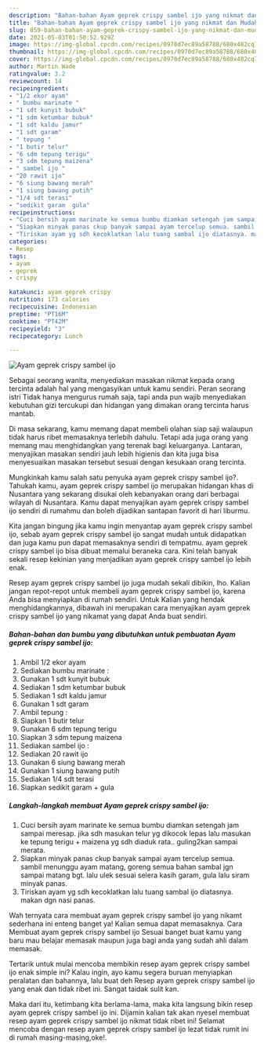 ```yaml
---
description: "Bahan-bahan Ayam geprek crispy sambel ijo yang nikmat dan Mudah Dibuat"
title: "Bahan-bahan Ayam geprek crispy sambel ijo yang nikmat dan Mudah Dibuat"
slug: 859-bahan-bahan-ayam-geprek-crispy-sambel-ijo-yang-nikmat-dan-mudah-dibuat
date: 2021-05-03T01:50:52.929Z
image: https://img-global.cpcdn.com/recipes/0970d7ec89a58788/680x482cq70/ayam-geprek-crispy-sambel-ijo-foto-resep-utama.jpg
thumbnail: https://img-global.cpcdn.com/recipes/0970d7ec89a58788/680x482cq70/ayam-geprek-crispy-sambel-ijo-foto-resep-utama.jpg
cover: https://img-global.cpcdn.com/recipes/0970d7ec89a58788/680x482cq70/ayam-geprek-crispy-sambel-ijo-foto-resep-utama.jpg
author: Martin Wade
ratingvalue: 3.2
reviewcount: 14
recipeingredient:
- "1/2 ekor ayam"
- " bumbu marinate "
- "1 sdt kunyit bubuk"
- "1 sdm ketumbar bubuk"
- "1 sdt kaldu jamur"
- "1 sdt garam"
- " tepung "
- "1 butir telur"
- "6 sdm tepung terigu"
- "3 sdm tepung maizena"
- " sambel ijo "
- "20 rawit ijo"
- "6 siung bawang merah"
- "1 siung bawang putih"
- "1/4 sdt terasi"
- "sedikit garam  gula"
recipeinstructions:
- "Cuci bersih ayam marinate ke semua bumbu diamkan setengah jam sampai meresap. jika sdh masukan telur yg dikocok lepas lalu masukan ke tepung terigu + maizena yg sdh diaduk rata.. guling2kan sampai merata."
- "Siapkan minyak panas ckup banyak sampai ayam tercelup semua. sambil menunggu ayam matang, goreng semua bahan sambal jgn sampai matang bgt. lalu ulek sesuai selera kasih garam, gula lalu siram minyak panas."
- "Tiriskan ayam yg sdh kecoklatkan lalu tuang sambal ijo diatasnya. makan dgn nasi panas."
categories:
- Resep
tags:
- ayam
- geprek
- crispy

katakunci: ayam geprek crispy 
nutrition: 173 calories
recipecuisine: Indonesian
preptime: "PT16M"
cooktime: "PT42M"
recipeyield: "3"
recipecategory: Lunch

---
```



![Ayam geprek crispy sambel ijo](https://img-global.cpcdn.com/recipes/0970d7ec89a58788/680x482cq70/ayam-geprek-crispy-sambel-ijo-foto-resep-utama.jpg)

Sebagai seorang wanita, menyediakan masakan nikmat kepada orang tercinta adalah hal yang mengasyikan untuk kamu sendiri. Peran seorang istri Tidak hanya mengurus rumah saja, tapi anda pun wajib menyediakan kebutuhan gizi tercukupi dan hidangan yang dimakan orang tercinta harus mantab.

Di masa  sekarang, kamu memang dapat membeli olahan siap saji walaupun tidak harus ribet memasaknya terlebih dahulu. Tetapi ada juga orang yang memang mau menghidangkan yang terenak bagi keluarganya. Lantaran, menyajikan masakan sendiri jauh lebih higienis dan kita juga bisa menyesuaikan masakan tersebut sesuai dengan kesukaan orang tercinta. 



Mungkinkah kamu salah satu penyuka ayam geprek crispy sambel ijo?. Tahukah kamu, ayam geprek crispy sambel ijo merupakan hidangan khas di Nusantara yang sekarang disukai oleh kebanyakan orang dari berbagai wilayah di Nusantara. Kamu dapat menyajikan ayam geprek crispy sambel ijo sendiri di rumahmu dan boleh dijadikan santapan favorit di hari liburmu.

Kita jangan bingung jika kamu ingin menyantap ayam geprek crispy sambel ijo, sebab ayam geprek crispy sambel ijo sangat mudah untuk didapatkan dan juga kamu pun dapat memasaknya sendiri di tempatmu. ayam geprek crispy sambel ijo bisa dibuat memalui beraneka cara. Kini telah banyak sekali resep kekinian yang menjadikan ayam geprek crispy sambel ijo lebih enak.

Resep ayam geprek crispy sambel ijo juga mudah sekali dibikin, lho. Kalian jangan repot-repot untuk membeli ayam geprek crispy sambel ijo, karena Anda bisa menyiapkan di rumah sendiri. Untuk Kalian yang hendak menghidangkannya, dibawah ini merupakan cara menyajikan ayam geprek crispy sambel ijo yang nikamat yang dapat Anda buat sendiri.

<!--inarticleads1-->

##### Bahan-bahan dan bumbu yang dibutuhkan untuk pembuatan Ayam geprek crispy sambel ijo:

1. Ambil 1/2 ekor ayam
1. Sediakan  bumbu marinate :
1. Gunakan 1 sdt kunyit bubuk
1. Sediakan 1 sdm ketumbar bubuk
1. Sediakan 1 sdt kaldu jamur
1. Gunakan 1 sdt garam
1. Ambil  tepung :
1. Siapkan 1 butir telur
1. Gunakan 6 sdm tepung terigu
1. Siapkan 3 sdm tepung maizena
1. Sediakan  sambel ijo :
1. Sediakan 20 rawit ijo
1. Gunakan 6 siung bawang merah
1. Gunakan 1 siung bawang putih
1. Sediakan 1/4 sdt terasi
1. Siapkan sedikit garam + gula




<!--inarticleads2-->

##### Langkah-langkah membuat Ayam geprek crispy sambel ijo:

1. Cuci bersih ayam marinate ke semua bumbu diamkan setengah jam sampai meresap. jika sdh masukan telur yg dikocok lepas lalu masukan ke tepung terigu + maizena yg sdh diaduk rata.. guling2kan sampai merata.
1. Siapkan minyak panas ckup banyak sampai ayam tercelup semua. sambil menunggu ayam matang, goreng semua bahan sambal jgn sampai matang bgt. lalu ulek sesuai selera kasih garam, gula lalu siram minyak panas.
1. Tiriskan ayam yg sdh kecoklatkan lalu tuang sambal ijo diatasnya. makan dgn nasi panas.




Wah ternyata cara membuat ayam geprek crispy sambel ijo yang nikamt sederhana ini enteng banget ya! Kalian semua dapat memasaknya. Cara Membuat ayam geprek crispy sambel ijo Sesuai banget buat kamu yang baru mau belajar memasak maupun juga bagi anda yang sudah ahli dalam memasak.

Tertarik untuk mulai mencoba membikin resep ayam geprek crispy sambel ijo enak simple ini? Kalau ingin, ayo kamu segera buruan menyiapkan peralatan dan bahannya, lalu buat deh Resep ayam geprek crispy sambel ijo yang enak dan tidak ribet ini. Sangat taidak sulit kan. 

Maka dari itu, ketimbang kita berlama-lama, maka kita langsung bikin resep ayam geprek crispy sambel ijo ini. Dijamin kalian tak akan nyesel membuat resep ayam geprek crispy sambel ijo nikmat tidak ribet ini! Selamat mencoba dengan resep ayam geprek crispy sambel ijo lezat tidak rumit ini di rumah masing-masing,oke!.

